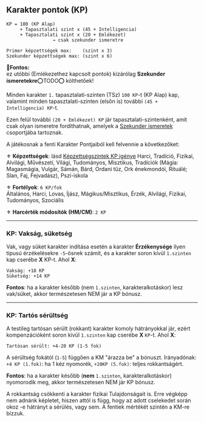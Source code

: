 ## Karakter pontok (KP)

```
KP = 100 (KP Alap)
     + Tapasztalati szint x (45 + Intelligencia)
     + Tapasztalati szint x (20 + Emlékezet)
                 → csak szekunder ismeretre

Primer képzettségek max:    (szint x 3)
Szekunder képzettségek max: (szint x 6)
```

**🔆Fontos:**\
ez utóbbi (Emlékezethez kapcsolt pontok) kizárólag **Szekunder ismeretekre**⭕TODO⭕ költhetőek!

Minden karakter `1.` tapasztalati-szinten (TSz) `100 KP`-t (KP Alap) kap, valamint minden tapasztalati-szinten (elsőn is) további `(45 + Intelligencia) KP`-t.

Ezen felül további `(20 + Emlékezet) KP` jár tapasztalati-szintenként, amit csak olyan ismeretre fordíthatnak, amelyek a [Szekunder ismeretek](016_primer_szekunder_ismeretek.md) csoportjába tartoznak.

A játékosnak a fenti Karakter Pontjaiból kell felvennie a következőket:

⚜️ **Képzettségek**: lásd [Képzettségszintek KP igénye](035_kepzettsegszintek_kp_igenye.md)
Harci, Tradíció, Fizikai, Alvilági, Művészeti, Világi, Tudományos, Misztikus, Tradíciók (Mágia: Magasmágia, Vulgár, Sámán, Bárd, Ordani tűz, Ork énekmondói, Rituálé; Slan, Faj, Fejvadász), Pszí-iskola

⚜️ **Fortélyok**: `6 KP/fok`\
Általános, Harci, Lovas, Íjász, Mágikus/Misztikus, Érzék, Alvilági, Fizikai, Tudományos, Szociális 

⚜️ **Harcérték módosítók (HM/CM)**: `2 KP`

---
### KP: Vakság, süketség

Vak, vagy süket karakter indítása esetén a karakter **Érzékenysége** ilyen típusú érzékelésekre `-5`-ösnek számít, és a karakter soron kívül `1.szinten` kap cserébe **X** KP-t. Ahol **X**:

```
Vakság: +18 KP
Süketség: +14 KP
```

**Fontos**: ha a karakter később (nem `1.szinten`, karakteralkotáskor) lesz vak/süket, akkor természetesen NEM jár a KP bónusz.

---
### KP: Tartós sérültség

A testileg tartósan sérült (rokkant) karakter komoly hátrányokkal jár, ezért kompenzációként soron kívül `1.szinten` kap cserébe **X** `KP`-t. Ahol **X**:

```
Tartósan sérült: +4-20 KP (1-5 fok)
```

A sérültség fokától (`1-5`) függően a KM \"árazza be\" a bónuszt.
Irányadónak: `+4 KP (1.fok)`: ha 1 kéz nyomorék, `+20KP (5.fok)`: teljes rokkantságért.

**Fontos**: ha a karakter később (**nem** `1.szinten`, karakteralkotáskor) nyomorodik meg, akkor természetesen NEM jár KP bónusz.

A rokkantság csökkenti a karakter fizikai Tulajdonságait is. Erre végképp nem adnánk képletet, hiszen attól is függ, hogy az adott cselekedet során okoz -e hátrányt a sérülés, vagy sem. A fentiek mértékét szintén a KM-re bízzuk.




